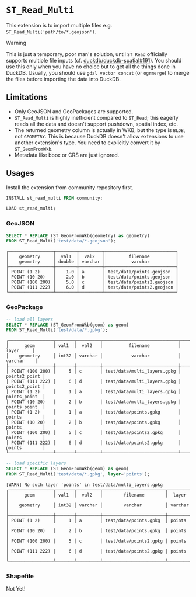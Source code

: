 # `ST_Read_Multi`

This extension is to import multiple files e.g. `ST_Read_Multi('path/to/*.geojson')`.

> [!WARNING]
> This is just a temporary, poor man's solution, until `ST_Read` officially supports multiple
> file inputs (cf. [duckdb/duckdb-spatial#191](https://github.com/duckdb/duckdb-spatial/issues/191#issuecomment-2935130507)).
> You should use this only when you have no choice but to get all the things done in DuckDB.
> Usually, you should use `gdal vector concat` (or `ogrmerge`) to merge the files before
> importing the data into DuckDB.

## Limitations

- Only GeoJSON and GeoPackages are supported.
- `ST_Read_Multi` is highly inefficient compared to `ST_Read`; this eagerly reads
  all the data and doesn't support pushdown, spatial index, etc.
- The returned geometry column is actually in WKB, but the type is `BLOB`, not
  `GEOMETRY`. This is because DuckDB doesn't allow extensions to use another
  extension's type. You need to explicitly convert it by `ST_GeomFromWkb`.
- Metadata like bbox or CRS are just ignored.

## Usages

Install the extension from community repository first.

```sql
INSTALL st_read_multi FROM community;

LOAD st_read_multi;
```

### GeoJSON

```sql
SELECT * REPLACE (ST_GeomFromWkb(geometry) as geometry)
FROM ST_Read_Multi('test/data/*.geojson');
```

```
┌─────────────────┬────────┬─────────┬───────────────────────────┐
│    geometry     │  val1  │  val2   │         filename          │
│    geometry     │ double │ varchar │          varchar          │
├─────────────────┼────────┼─────────┼───────────────────────────┤
│ POINT (1 2)     │    1.0 │ a       │ test/data/points.geojson  │
│ POINT (10 20)   │    2.0 │ b       │ test/data/points.geojson  │
│ POINT (100 200) │    5.0 │ c       │ test/data/points2.geojson │
│ POINT (111 222) │    6.0 │ d       │ test/data/points2.geojson │
└─────────────────┴────────┴─────────┴───────────────────────────┘
```

### GeoPackage

```sql
-- load all layers
SELECT * REPLACE (ST_GeomFromWkb(geom) as geom)
FROM ST_Read_Multi('test/data/*.gpkg');
```

```
┌─────────────────┬───────┬─────────┬─────────────────────────────┬───────────────┐
│      geom       │ val1  │  val2   │          filename           │     layer     │
│    geometry     │ int32 │ varchar │           varchar           │    varchar    │
├─────────────────┼───────┼─────────┼─────────────────────────────┼───────────────┤
│ POINT (100 200) │     5 │ c       │ test/data/multi_layers.gpkg │ points2_point │
│ POINT (111 222) │     6 │ d       │ test/data/multi_layers.gpkg │ points2_point │
│ POINT (1 2)     │     1 │ a       │ test/data/multi_layers.gpkg │ points_point  │
│ POINT (10 20)   │     2 │ b       │ test/data/multi_layers.gpkg │ points_point  │
│ POINT (1 2)     │     1 │ a       │ test/data/points.gpkg       │ points        │
│ POINT (10 20)   │     2 │ b       │ test/data/points.gpkg       │ points        │
│ POINT (100 200) │     5 │ c       │ test/data/points2.gpkg      │ points        │
│ POINT (111 222) │     6 │ d       │ test/data/points2.gpkg      │ points        │
└─────────────────┴───────┴─────────┴─────────────────────────────┴───────────────┘
```

```sql
-- load specific layers
SELECT * REPLACE (ST_GeomFromWkb(geom) as geom)
FROM ST_Read_Multi('test/data/*.gpkg', layer='points');
```

```
[WARN] No such layer 'points' in test/data/multi_layers.gpkg
┌─────────────────┬───────┬─────────┬────────────────────────┬─────────┐
│      geom       │ val1  │  val2   │        filename        │  layer  │
│    geometry     │ int32 │ varchar │        varchar         │ varchar │
├─────────────────┼───────┼─────────┼────────────────────────┼─────────┤
│ POINT (1 2)     │     1 │ a       │ test/data/points.gpkg  │ points  │
│ POINT (10 20)   │     2 │ b       │ test/data/points.gpkg  │ points  │
│ POINT (100 200) │     5 │ c       │ test/data/points2.gpkg │ points  │
│ POINT (111 222) │     6 │ d       │ test/data/points2.gpkg │ points  │
└─────────────────┴───────┴─────────┴────────────────────────┴─────────┘
```

### Shapefile

Not Yet!
